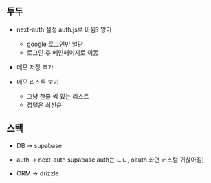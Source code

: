 ## 투두

- next-auth 설정 auth.js로 바뀜? 멍미

  - google 로그인만 일단
  - 로그인 후 메인페이지로 이동

- 메모 저장 추가

- 메모 리스트 보기
  - 그냥 한줄 씩 있는 리스트
  - 정렬은 최신순

## 스택

- DB -> supabase

- auth -> next-auth supabase auth는 ㄴㄴ, oauth 화면 커스텀 귀찮아짐)

- ORM -> drizzle
